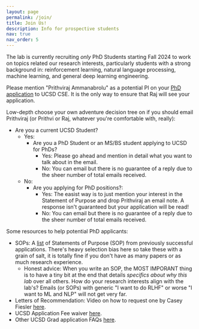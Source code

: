 ```yaml
---
layout: page
permalink: /join/
title: Join Us!
description: Info for prospective students
nav: true
nav_order: 5
---
```

The lab is currently recruiting *only* PhD Students starting Fall 2024 to work on topics related our research interests, particularly students with a strong background in: reinforcement learning, natural language processing, machine learning, and general deep learning engineering.

Please mention "Prithviraj Ammanabrolu" as a potential PI on your [PhD application](https://cse.ucsd.edu/graduate/doctoral-programs-computer-science-and-engineering) to UCSD CSE. 
It is the only way to ensure that Raj will see your application.

Low-depth choose your own adventure decision tree on if you should email Prithviraj (or Prithvi or Raj, whatever you're comfortable with, really):
- Are you a current UCSD Student?
  - Yes: 
    - Are you a PhD Student or an MS/BS student applying to UCSD for PhDs?
      - Yes: Please go ahead and mention in detail what you want to talk about in the email.
      - No: You can email but there is no guarantee of a reply due to the sheer number of total emails received. 
  - No:
    - Are you applying for PhD positions?:
      - Yes: The easist way is to just mention your interest in the Statement of Purpose and drop Prithviraj an email note. A response isn't guaranteed but your application will be read!
      - No: You can email but there is no guarantee of a reply due to the sheer number of total emails received.

Some resources to help potential PhD applicants:
- SOPs: A [list](https://cs-sop.notion.site/cs-sop/CS-PhD-Statements-of-Purpose-df39955313834889b7ac5411c37b958d) of Statements of Purpose (SOP) from previously successful applications. There's heavy selection bias here so take these with a grain of salt, it is totally fine if you don't have as many papers or as much research experience.
  - Honest advice: When you write an SOP, the MOST IMPORANT thing is to have a tiny bit at the end that details *specifics about why this lab* over all others. How do your research interests align with the lab's? Emails (or SOPs) with generic "I want to do RLHF" or worse "I want to ML and NLP" will not get very far.
- Letters of Recommendation: Video on how to request one by Casey Fiesler [here](https://www.youtube.com/watch?v=G17HyFybvKM).
- UCSD Application Fee waiver [here](https://grad.ucsd.edu/admissions/requirements/application-fee-and-fee-waiver/index.html).
- Other UCSD Grad application FAQs [here](https://cse.ucsd.edu/graduate/faqs/admissions).